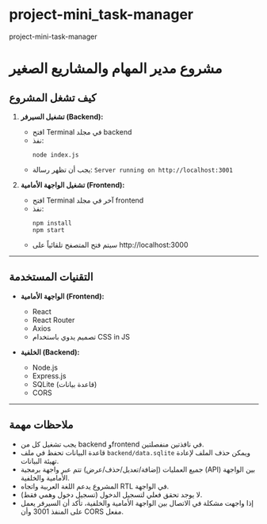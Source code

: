 # project-mini_task-manager
project-mini-task-manager
# مشروع مدير المهام والمشاريع الصغير

## كيف تشغل المشروع

1. **تشغيل السيرفر (Backend):**
   - افتح Terminal في مجلد backend
   - نفذ:
     ```
     node index.js
     ```
   - يجب أن تظهر رسالة: `Server running on http://localhost:3001`

2. **تشغيل الواجهة الأمامية (Frontend):**
   - افتح Terminal آخر في مجلد frontend
   - نفذ:
     ```
     npm install
     npm start
     ```
   - سيتم فتح المتصفح تلقائياً على http://localhost:3000

---

## التقنيات المستخدمة
- **الواجهة الأمامية (Frontend):**
  - React
  - React Router
  - Axios
  - تصميم يدوي باستخدام CSS in JS

- **الخلفية (Backend):**
  - Node.js
  - Express.js
  - SQLite (قاعدة بيانات)
  - CORS

---

## ملاحظات مهمة
- يجب تشغيل كل من backend وfrontend في نافذتين منفصلتين.
- قاعدة البيانات تحفظ في ملف `backend/data.sqlite` ويمكن حذف الملف لإعادة تهيئة البيانات.
- جميع العمليات (إضافة/تعديل/حذف/عرض) تتم عبر واجهة برمجية (API) بين الواجهة الأمامية والخلفية.
- المشروع يدعم اللغة العربية واتجاه RTL في الواجهة.
- لا يوجد تحقق فعلي لتسجيل الدخول (تسجيل دخول وهمي فقط).
- إذا واجهت مشكلة في الاتصال بين الواجهة الأمامية والخلفية، تأكد أن السيرفر يعمل على المنفذ 3001 وأن CORS مفعل.
